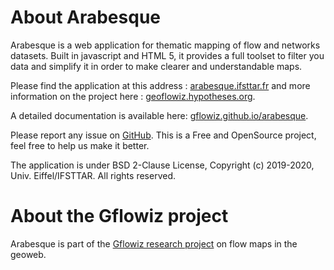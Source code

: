 # About Arabesque

Arabesque is a web application for thematic mapping of flow and networks datasets.
Built in javascript and HTML 5, it provides a full toolset to filter you data
and simplify it in order to make clearer and understandable maps.

Please find the application at this address : [arabesque.ifsttar.fr](http://arabesque.ifsttar.fr/) and more information on the project here : [geoflowiz.hypotheses.org](https://geoflowiz.hypotheses.org/).

A detailed documentation is available here: [gflowiz.github.io/arabesque](https://gflowiz.github.io/arabesque/).

Please report any issue on [GitHub](https://github.com/gflowiz/arabesque). 
This is a Free and OpenSource project, feel free to help us make it better.

The application is under BSD 2-Clause License, Copyright (c) 2019-2020, Univ. Eiffel/IFSTTAR. All rights reserved. 

# About the Gflowiz project

Arabesque is part of the [Gflowiz  research project](https://geoflowiz.hypotheses.org/) on flow maps in the geoweb.


